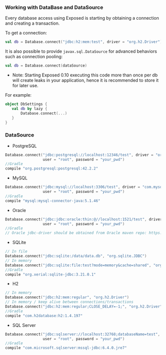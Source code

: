 ### Working with DataBase and DataSource
Every database access using Exposed is starting by obtaining a connection and creating a transaction.  

To get a connection:

```kotlin
val db = Database.connect("jdbc:h2:mem:test", driver = "org.h2.Driver")
```

It is also possible to provide `javax.sql.DataSource` for advanced behaviors such as connection pooling:
```kotlin
val db = Database.connect(dataSource)
```

* Note: Starting Exposed 0.10 executing this code more than once per db will create leaks in your application, hence it is recommended to store it for later use.

For example:

```kotlin
object DbSettings {
   val db by lazy { 
       Database.connect(...)
   }
}
```

### DataSource

* PostgreSQL
```Kotlin
Database.connect("jdbc:postgresql://localhost:12346/test", driver = "org.postgresql.Driver", 
                 user = "root", password = "your_pwd")  
//Gradle
compile "org.postgresql:postgresql:42.2.2"  
```
* MySQL
```Kotlin
Database.connect("jdbc:mysql://localhost:3306/test", driver = "com.mysql.jdbc.Driver", 
                 user = "root", password = "your_pwd")  
//Gradle
compile "mysql:mysql-connector-java:5.1.46"  
```
* Oracle
```Kotlin
Database.connect("jdbc:jdbc:oracle:thin:@//localhost:1521/test", driver = "oracle.jdbc.OracleDriver", 
                 user = "root", password = "your_pwd")  
//Gradle
// Oracle jdbc-driver should be obtained from Oracle maven repo: https://blogs.oracle.com/dev2dev/get-oracle-jdbc-drivers-and-ucp-from-oracle-maven-repository-without-ides
```
+ SQLite
```Kotlin
// In file
Database.connect("jdbc:sqlite:/data/data.db", "org.sqlite.JDBC")  
// In memory
Database.connect("jdbc:sqlite:file:test?mode=memory&cache=shared", "org.sqlite.JDBC")  
//Gradle
compile "org.xerial:sqlite-jdbc:3.21.0.1"  
```  
* H2
```Kotlin
// In memory
Database.connect("jdbc:h2:mem:regular", "org.h2.Driver")  
// In memory / keep alive between connections/transactions
Database.connect("jdbc:h2:mem:regular;CLOSE_DELAY=-1;", "org.h2.Driver")  
//Gradle
compile "com.h2database:h2:1.4.197"  
```  
* SQL Server
```Kotlin
Database.connect("jdbc:sqlserver://localhost:32768;databaseName=test", "com.microsoft.sqlserver.jdbc.SQLServerDriver", 
                 user = "root", password = "your_pwd")  
//Gradle
compile "com.microsoft.sqlserver:mssql-jdbc:6.4.0.jre7"  
```  